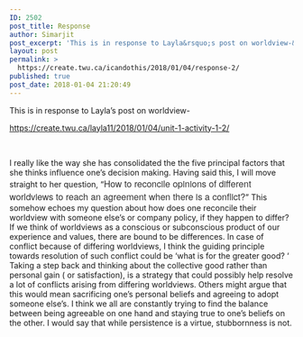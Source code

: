 ```yaml
---
ID: 2502
post_title: Response
author: Simarjit
post_excerpt: 'This is in response to Layla&rsquo;s post on worldview-&nbsp;https://create.twu.ca/layla11/2018/01/04/unit-1-activity-1-2/ &nbsp; I really like the way she has consolidated the the five principal factors that she thinks influence one&rsquo;s decision making. Having said this, I will move straight to her question, &ldquo;How to reconcile opinions of different worldviews to reach an agreement when there is a [&hellip;]'
layout: post
permalink: >
  https://create.twu.ca/icandothis/2018/01/04/response-2/
published: true
post_date: 2018-01-04 21:20:49
---
```

This is in response to Layla’s post on worldview-

https://create.twu.ca/layla11/2018/01/04/unit-1-activity-1-2/

&nbsp;

I really like the way she has consolidated the the five principal factors that she thinks influence one’s decision making. Having said this, I will move straight to her question, “<span style="float: none; background-color: transparent; color: #333333; font-family: 'Libre Franklin','Helvetica Neue',helvetica,arial,sans-serif; font-size: 16px; font-style: normal; font-variant: normal; font-weight: 400; letter-spacing: normal; text-align: left; text-decoration: none; text-indent: 0px;">How to reconcile opinions of different worldviews to reach an agreement when there is a conflict?</span>” This somehow echoes my question about how does one reconcile their worldview with someone else’s or company policy, if they happen to differ? If we think of worldviews as a conscious or subconscious product of our experience and values, there are bound to be differences. In case of conflict because of differing worldviews, I think the guiding principle towards resolution of such conflict could be ‘what is for the greater good? ‘  Taking a step back and thinking about the collective good rather than personal gain ( or satisfaction), is a strategy that could possibly help resolve a lot of conflicts arising from differing worldviews. Others might argue that this would mean sacrificing one’s personal beliefs and agreeing to adopt someone else’s. I think we all are constantly trying to find the balance between being agreeable on one hand and staying true to one’s beliefs on the other. I would say that while persistence is a virtue, stubbornness is not.